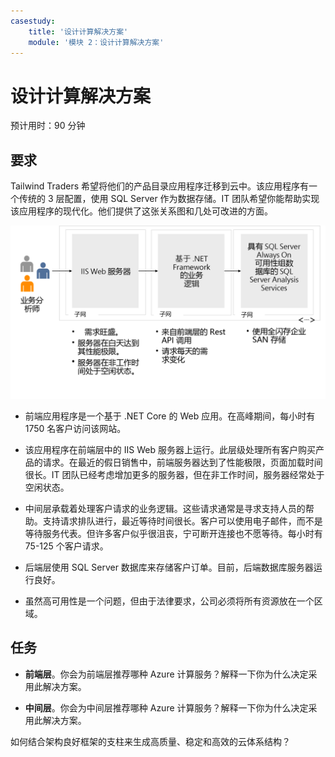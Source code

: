 ```yaml
---
casestudy:
    title: '设计计算解决方案'
    module: '模块 2：设计计算解决方案'
---
```


# 设计计算解决方案

预计用时：90 分钟

## 要求

Tailwind Traders 希望将他们的产品目录应用程序迁移到云中。该应用程序有一个传统的 3 层配置，使用 SQL Server 作为数据存储。IT 团队希望你能帮助实现该应用程序的现代化。他们提供了这张关系图和几处可改进的方面。 

![计算体系结构](media/compute.png)

* 前端应用程序是一个基于 .NET Core 的 Web 应用。在高峰期间，每小时有 1750 名客户访问该网站。 

* 该应用程序在前端层中的 IIS Web 服务器上运行。此层级处理所有客户购买产品的请求。在最近的假日销售中，前端服务器达到了性能极限，页面加载时间很长。IT 团队已经考虑增加更多的服务器，但在非工作时间，服务器经常处于空闲状态。

* 中间层承载着处理客户请求的业务逻辑。这些请求通常是寻求支持人员的帮助。支持请求排队进行，最近等待时间很长。客户可以使用电子邮件，而不是等待服务代表。但许多客户似乎很沮丧，宁可断开连接也不愿等待。每小时有 75-125 个客户请求。 

* 后端层使用 SQL Server 数据库来存储客户订单。目前，后端数据库服务器运行良好。

* 虽然高可用性是一个问题，但由于法律要求，公司必须将所有资源放在一个区域。

## 任务

* **前端层**。你会为前端层推荐哪种 Azure 计算服务？解释一下你为什么决定采用此解决方案。 

* **中间层**。你会为中间层推荐哪种 Azure 计算服务？解释一下你为什么决定采用此解决方案。 

如何结合架构良好框架的支柱来生成高质量、稳定和高效的云体系结构？
